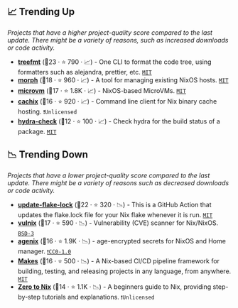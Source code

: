 ## 📈 Trending Up

_Projects that have a higher project-quality score compared to the last update. There might be a variety of reasons, such as increased downloads or code activity._

- <b><a href="https://github.com/numtide/treefmt">treefmt</a></b> (🥇23 ·  ⭐ 790 · 📈) - One CLI to format the code tree, using formatters such as alejandra, prettier, etc. <code><a href="http://bit.ly/34MBwT8">MIT</a></code>
- <b><a href="https://github.com/DBCDK/morph">morph</a></b> (🥇18 ·  ⭐ 960 · 📈) - A tool for managing existing NixOS hosts. <code><a href="http://bit.ly/34MBwT8">MIT</a></code>
- <b><a href="https://github.com/microvm-nix/microvm.nix">microvm</a></b> (🥇17 ·  ⭐ 1.8K · 📈) - NixOS-based MicroVMs. <code><a href="http://bit.ly/34MBwT8">MIT</a></code>
- <b><a href="https://github.com/cachix/cachix">cachix</a></b> (🥈16 ·  ⭐ 920 · 📈) - Command line client for Nix binary cache hosting. <code>❗Unlicensed</code>
- <b><a href="https://github.com/nix-community/hydra-check">hydra-check</a></b> (🥈12 ·  ⭐ 100 · 📈) - Check hydra for the build status of a package. <code><a href="http://bit.ly/34MBwT8">MIT</a></code>

## 📉 Trending Down

_Projects that have a lower project-quality score compared to the last update. There might be a variety of reasons such as decreased downloads or code activity._

- <b><a href="https://github.com/DeterminateSystems/update-flake-lock">update-flake-lock</a></b> (🥈22 ·  ⭐ 320 · 📉) - This is a GitHub Action that updates the flake.lock file for your Nix flake whenever it is run. <code><a href="http://bit.ly/34MBwT8">MIT</a></code>
- <b><a href="https://github.com/nix-community/vulnix">vulnix</a></b> (🥇17 ·  ⭐ 590 · 📉) - Vulnerability (CVE) scanner for Nix/NixOS. <code><a href="http://bit.ly/3aKzpTv">BSD-3</a></code>
- <b><a href="https://github.com/ryantm/agenix">agenix</a></b> (🥇16 ·  ⭐ 1.9K · 📉) - age-encrypted secrets for NixOS and Home manager. <code><a href="https://tldrlegal.com/search?q=CC0-1.0">❗️CC0-1.0</a></code>
- <b><a href="https://github.com/fluidattacks/makes">Makes</a></b> (🥇16 ·  ⭐ 500 · 📉) - A Nix-based CI/CD pipeline framework for building, testing, and releasing projects in any language, from anywhere. <code><a href="http://bit.ly/34MBwT8">MIT</a></code>
- <b><a href="https://github.com/DeterminateSystems/zero-to-nix">Zero to Nix</a></b> (🥈14 ·  ⭐ 1.1K · 📉) - A beginners guide to Nix, providing step-by-step tutorials and explanations. <code>❗Unlicensed</code>

